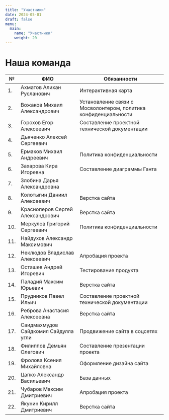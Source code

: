 ```yaml
---
title: "Участники"
date: 2024-05-01
draft: false
menu:
  main:
    name: "Участники"
    weight: 20
---
```


# Наша команда

| №  | ФИО                              | Обязанности                                      |
|----|--------------------------------------|--------------------------------------------------|
| 1. | Ахматов Алихан Русланович        | Интерактивная карта                              |
| 2. | Вожаков Михаил Александрович     | Установление связи с Мосволонтером, политика конфиденциальности |
| 3. | Горохов Егор Алексеевич         | Составление проектной технической документации   |
| 4. | Дьяченко Алексей Сергеевич      |                                                  |
| 5. | Ермаков Михаил Андреевич        | Политика конфиденциальности                     |
| 6. | Захарова Кира Игоревна          | Составление диаграммы Ганта                     |
| 7. | Злобина Дарья Александровна     |                                                  |
| 8. | Колотыгин Даниил Алексеевич     | Верстка сайта                                    |
| 9. | Красноперов Сергей Александрович | Верстка сайта                                    |
| 10.| Меркулов Григорий Сергеевич     | Политика конфиденциальности                     |
| 11.| Найдухов Александр Максимович   |                                                  |
| 12.| Неклюдов Владислав Алексеевич   | Апробация проекта                                |
| 13.| Осташев Андрей Игоревич         | Тестирование продукта                            |
| 14.| Паладий Максим Юрьевич          | Верстка сайта                                    |
| 15.| Прудников Павел Ильич           | Составление проектной технической документации   |
| 16.| Реброва Анастасия Алексеевна    | Верстка сайта                                    |
| 17.| Саидмахмудов Сайдкомил Сайдулла угли | Продвижение сайта в соцсетях             |
| 18.| Филиппов Демьян Олегович        | Составление презентации проекта                 |
| 19.| Фролова Ксения Михайловна       | Оформление дизайна сайта                         |
| 20.| Цапко Александр Васильевич      | База данных                                      |
| 21.| Чубаров Максим Дмитриевич       | Апробация проекта                                |
| 22.| Якунин Кирилл Дмитриевич        | Верстка сайта                                    |